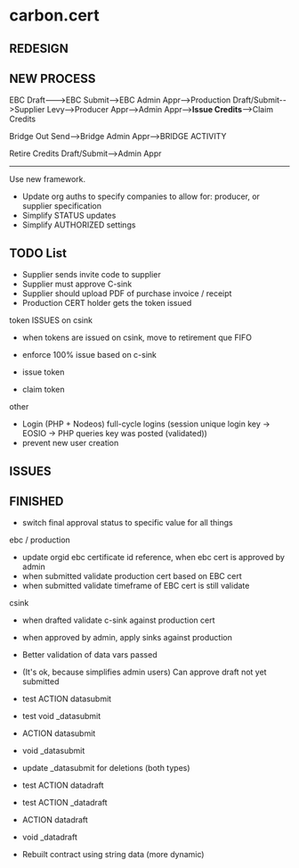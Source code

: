 # carbon.cert

REDESIGN
-------------

NEW PROCESS
-----------

EBC Draft--->EBC Submit-->EBC Admin Appr-->Production Draft/Submit-->Supplier Levy-->Producer Appr-->Admin Appr-->**Issue Credits**-->Claim Credits

Bridge Out Send-->Bridge Admin Appr-->BRIDGE ACTIVITY

Retire Credits Draft/Submit-->Admin Appr

-----------


Use new framework.

- Update org auths to specify companies to allow for: producer, or supplier specification
- Simplify STATUS updates
- Simplify AUTHORIZED settings




TODO List
--------------
- Supplier sends invite code to supplier
- Supplier must approve C-sink
- Supplier should upload PDF of purchase invoice / receipt
- Production CERT holder gets the token issued

token ISSUES on csink
- when tokens are issued on csink, move to retirement que FIFO
- enforce 100% issue based on c-sink

- issue token
- claim token

other
- Login (PHP + Nodeos) full-cycle logins (session unique login key -> EOSIO -> PHP queries key was posted (validated))
- prevent new user creation


ISSUES
----------------



FINISHED
--------------
- switch final approval status to specific value for all things

ebc / production
- update orgid ebc certificate id reference, when ebc cert is approved by admin
- when submitted validate production cert based on EBC cert
- when submitted validate timeframe of EBC cert is still validate

csink
- when drafted validate c-sink against production cert
- when approved by admin, apply sinks against production


- Better validation of data vars passed
- (It's ok, because simplifies admin users) Can approve draft not yet submitted
- test ACTION datasubmit
- test void _datasubmit
- ACTION datasubmit
- void _datasubmit
- update _datasubmit for deletions (both types)
- test ACTION datadraft
- test ACTION _datadraft
- ACTION datadraft
- void _datadraft
- Rebuilt contract using string data (more dynamic)

